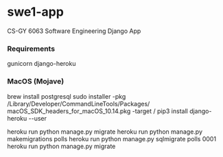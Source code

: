 # swe1-app
CS-GY 6063 Software Engineering Django App

### Requirements
gunicorn
django-heroku

### MacOS (Mojave)
brew install postgresql
sudo installer -pkg /Library/Developer/CommandLineTools/Packages/ macOS_SDK_headers_for_macOS_10.14.pkg -target /
pip3 install django-heroku --user

heroku run python manage.py migrate
heroku run python manage.py makemigrations polls
heroku run python manage.py sqlmigrate polls 0001
heroku run python manage.py migrate